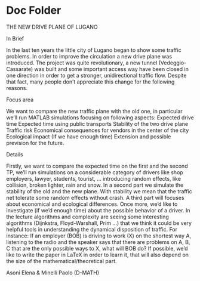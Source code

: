 # Doc Folder

THE NEW DRIVE PLANE OF LUGANO	

In Brief

In the last ten years the little city of Lugano began to show some traffic problems. In order to improve the circulation a new drive plane was introduced. 
The project was quite revolutionary, a new tunnel (Vedeggio-Cassarate) was built and   some important access way have been closed in one direction in order to get a stronger, unidirectional traffic flow. Despite that fact, many people don’t appreciate this change for the following reasons.

Focus area

We want to compare the new traffic plane with the old one, in particular we’ll run MATLAB simulations focusing on following aspects:
 	Expected drive time
 	Expected time using public transports
 	Stability of the two drive plane
 	Traffic risk
 	Economical consequences for vendors in the center of the city
 	Ecological impact
 	(If we have enough time) Extension and possible prevision for the future.

Details

Firstly, we want to compare the expected time on the first and the second TP, we’ll run simulations on a considerable category of drivers like shop employers, lawyer, students, tourist, … introducing random effects, like collision, broken lighter, rain and snow.
In a second part we simulate the stability of the old and the new plane. With stability we mean that the traffic net tolerate some random effects without crash. A third part will focuses about economical and ecological differences.
Once more, we’d like to investigate (if we’d enough time) about the possible behavior of a driver. In the lecture algorithms and complexity are seeing some interesting algorithms (Dijnkstra, Floyd-Warshall, Prim …) that we think it could be very helpful tools in understanding the dynamical disposition of traffic.
For instance: If an employer (BOB) is driving to work (X) on the shortest way A, listening to the radio and the speaker says that there are problems on A, B, C that are the only possible ways to X, what will BOB do?
If possible, we’d like to write the paper in LaTeX in order to learn it,  that will also depend on the size of the mathematical/theoretical part.



Asoni Elena & Minelli Paolo (D-MATH)


